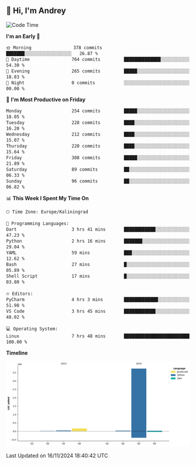 ## 👋 Hi, I'm Andrey

<!--START_SECTION:waka-->
![Code Time](http://img.shields.io/badge/Code%20Time-564%20hrs%2033%20mins-blue)

**I'm an Early 🐤** 

```text
🌞 Morning                378 commits         ███████░░░░░░░░░░░░░░░░░░   26.87 % 
🌆 Daytime                764 commits         ██████████████░░░░░░░░░░░   54.30 % 
🌃 Evening                265 commits         █████░░░░░░░░░░░░░░░░░░░░   18.83 % 
🌙 Night                  0 commits           ░░░░░░░░░░░░░░░░░░░░░░░░░   00.00 % 
```
📅 **I'm Most Productive on Friday** 

```text
Monday                   254 commits         █████░░░░░░░░░░░░░░░░░░░░   18.05 % 
Tuesday                  228 commits         ████░░░░░░░░░░░░░░░░░░░░░   16.20 % 
Wednesday                212 commits         ████░░░░░░░░░░░░░░░░░░░░░   15.07 % 
Thursday                 220 commits         ████░░░░░░░░░░░░░░░░░░░░░   15.64 % 
Friday                   308 commits         █████░░░░░░░░░░░░░░░░░░░░   21.89 % 
Saturday                 89 commits          ██░░░░░░░░░░░░░░░░░░░░░░░   06.33 % 
Sunday                   96 commits          ██░░░░░░░░░░░░░░░░░░░░░░░   06.82 % 
```


📊 **This Week I Spent My Time On** 

```text
🕑︎ Time Zone: Europe/Kaliningrad

💬 Programming Languages: 
Dart                     3 hrs 41 mins       ████████████░░░░░░░░░░░░░   47.23 % 
Python                   2 hrs 16 mins       ███████░░░░░░░░░░░░░░░░░░   29.04 % 
YAML                     59 mins             ███░░░░░░░░░░░░░░░░░░░░░░   12.62 % 
Bash                     27 mins             █░░░░░░░░░░░░░░░░░░░░░░░░   05.89 % 
Shell Script             17 mins             █░░░░░░░░░░░░░░░░░░░░░░░░   03.80 % 

🔥 Editors: 
PyCharm                  4 hrs 3 mins        █████████████░░░░░░░░░░░░   51.98 % 
VS Code                  3 hrs 45 mins       ████████████░░░░░░░░░░░░░   48.02 % 

💻 Operating System: 
Linux                    7 hrs 48 mins       █████████████████████████   100.00 % 
```

**Timeline**

![Lines of Code chart](https://raw.githubusercontent.com/Mist3s/Mist3s/main/assets/bar_graph.png)


 Last Updated on 16/11/2024 18:40:42 UTC
<!--END_SECTION:waka-->


